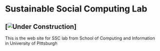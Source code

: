 # Sustainable Social Computing Lab
[![Under Construction]()]
---
This is the web site for SSC lab from School of Computing and Information in University of Pittsburgh